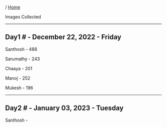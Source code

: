 / [Home](index.md)


Images Collected

--------------------------
Day1 #  - December 22, 2022 - Friday
--------------------------

Santhosh   -     488

Sarumathy  -     243

Chaaya     -     201  

Manoj      -     252

Mukesh      -    196


--------------------------
Day2 #  - January 03, 2023 - Tuesday
--------------------------

Santhosh    - 